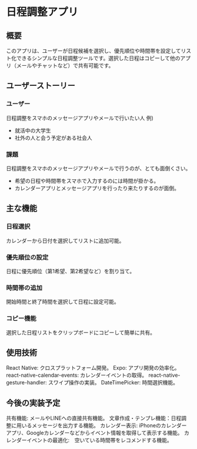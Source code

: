 # 日程調整アプリ
## 概要
このアプリは、ユーザーが日程候補を選択し、優先順位や時間帯を設定してリスト化できるシンプルな日程調整ツールです。選択した日程はコピーして他のアプリ（メールやチャットなど）で共有可能です。

## ユーザーストーリー
### ユーザー
日程調整をスマホのメッセージアプリやメールで行いたい人
例)
- 就活中の大学生
- 社外の人と会う予定がある社会人

### 課題
日程調整をスマホのメッセージアプリやメールで行うのが、とても面倒くさい。
- 希望の日程や時間帯をスマホで入力するのには時間が掛かる。
- カレンダーアプリとメッセージアプリを行ったり来たりするのが面倒。

## 主な機能
### 日程選択
カレンダーから日付を選択してリストに追加可能。

### 優先順位の設定
日程に優先順位（第1希望、第2希望など）を割り当て。

### 時間帯の追加
開始時間と終了時間を選択して日程に設定可能。

### コピー機能
選択した日程リストをクリップボードにコピーして簡単に共有。

## 使用技術
React Native: クロスプラットフォーム開発。
Expo: アプリ開発の効率化。
react-native-calendar-events: カレンダーイベントの取得。
react-native-gesture-handler: スワイプ操作の実装。
DateTimePicker: 時間選択機能。

## 今後の実装予定
共有機能: メールやLINEへの直接共有機能。
文章作成・テンプレ機能：日程調整に用いるメッセージを出力する機能。
カレンダー表示: iPhoneのカレンダーアプリ、Googleカレンダーなどからイベント情報を取得して表示する機能。
カレンダーイベントの最適化:　空いている時間帯をレコメンドする機能。
